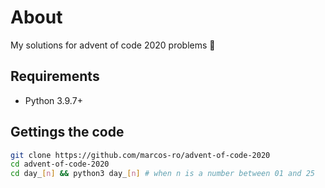 # About
My solutions for advent of code 2020 problems :santa:

## Requirements

* Python 3.9.7+

## Gettings the code

```bash
git clone https://github.com/marcos-ro/advent-of-code-2020
cd advent-of-code-2020
cd day_[n] && python3 day_[n] # when n is a number between 01 and 25
```
